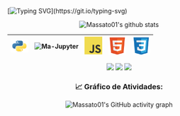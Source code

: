 [![Typing SVG](https://readme-typing-svg.herokuapp.com?color=%2336BCF7&center=true&vCenter=true&width=600&lines=Olá+👋,+Eu+sou+o+Carlos+Massato.;+Bem-vindo+ao+meu+Perfil!;Sou+estudante+de+Ciência+da+Computação+na+FEI.;Sempre+aprendendo+coisas+novas.;Gosto+de+trabalhar+com+Dados+e+Machine+Learning.;)](https://git.io/typing-svg)

<div align="center">
<!--   <a href="https://github.com/Massato01">
  <img height="180em" src="https://github-readme-stats.vercel.app/api?username=Massato01&show_icons=true&theme=react&include_all_commits=true&count_private=true"/>
   <br><br> -->
    
  ![Massato01's github stats](https://github-readme-stats.vercel.app/api/top-langs/?username=Massato01&theme=react&layout=compact)
<br>
    



<img align="center" alt="Ma-Python" height="30" width="40" src="https://raw.githubusercontent.com/devicons/devicon/master/icons/python/python-original.svg">|<img align = "center" alt = "Ma-Jupyter" width = "40" src="https://cdn.jsdelivr.net/gh/devicons/devicon/icons/jupyter/jupyter-original-wordmark.svg" />|<img alt="JS" title="JavaScript" width="40px" src="https://raw.githubusercontent.com/github/explore/master/topics/javascript/javascript.png">|<img align="center" alt="Ma-HTML" width="40" src="https://raw.githubusercontent.com/devicons/devicon/master/icons/html5/html5-original.svg">|<img align="center" alt="Ma-CSS" width="40" src="https://raw.githubusercontent.com/devicons/devicon/master/icons/css3/css3-original.svg">
|--|--|--|--|--|    

 
<div> 
  <a href="https://www.instagram.com/carlos_massato01/" target="_blank"><img src="https://img.shields.io/badge/-Instagram-%23E4405F?style=for-the-badge&logo=instagram&logoColor=white" target="_blank"></a>
  <a href = "mailto:massatohc@gmail.com"><img src="https://img.shields.io/badge/-Gmail-%23333?style=for-the-badge&logo=gmail&logoColor=white" target="_blank"></a>
  <a href="https://www.linkedin.com/in/carlos-massato-horibe-chinen-22700620a/" target="_blank"><img src="https://img.shields.io/badge/-LinkedIn-%230077B5?style=for-the-badge&logo=linkedin&logoColor=white" target="_blank"></a> 
</div>

    
<!--   GitHub stats graph -->
### 📈 Gráfico de Atividades:
![Massato01's GitHub activity graph](https://activity-graph.herokuapp.com/graph?username=Massato01&hide_border=true&theme=nord)

